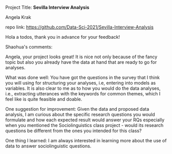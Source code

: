 Project Title: **Sevilla Interview Analysis**

Angela Krak

repo link: https://github.com/Data-Sci-2021/Sevilla-Interview-Analysis

Hola a todos, thank you in advance for your feedback! 

Shaohua's comments:

Angela, your project looks great! It is nice not only because of the fancy topic but also you already have the data at hand that are ready to go for analyses.

What was done well: You have got the questions in the survey that I think you will using for structuring your analyses, i.e, entering into models as variables. It is also clear to me as to how you would do the data analyses, i.e., extracting utterances with the keywords for common themes, which I feel like is quite feasible and doable.

One suggestion for improvement: Given the data and proposed data analysis, I am curious about the specific research questions you would formulate and how each expected result would answer your RQs especially when you mentioned the Sociolinguistics class project - would its research questions be different from the ones you intended for this class? 

One thing I learned: I am always interested in learning more about the use of data to answer sociolinguistic questions. 






